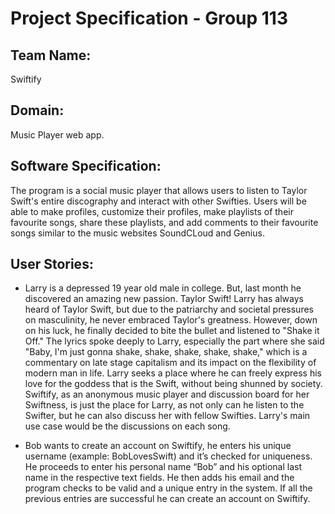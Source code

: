 # Project Specification - Group 113

## Team Name:
Swiftify

## Domain:
Music Player web app.

## Software Specification:
The program is a social music player that allows users to listen to Taylor Swift's entire discography and interact with
other Swifties. Users will be able to make profiles, customize their profiles, make playlists of their favourite songs, 
share these playlists, and add comments to their favourite songs similar to the music websites SoundCLoud and Genius.

## User Stories:

- Larry is a depressed 19 year old male in college. But, last month he discovered an amazing new passion. Taylor Swift! 
Larry has always heard of Taylor Swift, but due to the patriarchy and societal pressures on masculinity, he never
embraced Taylor's greatness. However, down on his luck, he finally decided to bite the bullet and listened to 
"Shake it Off." The lyrics spoke deeply to Larry, especially the part where she said "Baby, I'm just gonna shake, shake,
shake, shake, shake," which is a commentary on late stage capitalism and its impact on the flexibility of modern man in 
life. Larry seeks a place where he can freely express his love for the goddess that is the Swift, without being shunned
by society. Swiftify, as an anonymous music player and discussion board for her Swiftness, is just the place for Larry, 
as not only can he listen to the Swifter, but he can also discuss her with fellow Swifties. Larry's main use case would be
the discussions on each song.


- Bob wants to create an account on Swiftify, he enters his unique username (example: BobLovesSwift) and it’s checked for uniqueness. He proceeds to enter his personal name “Bob” and his optional last name in the respective text fields. He then adds his email and the program checks to be valid and a unique entry in the system. If all the previous entries are successful he can create an account on Swiftify.




